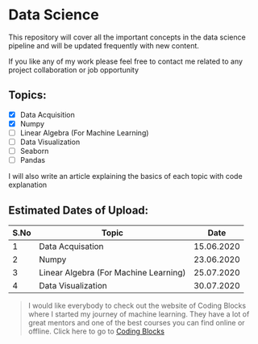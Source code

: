 # **Data Science**

This repository will cover all the important concepts in the data science pipeline and will be updated frequently with new content.

If you like any of my work please feel free to contact me related to any project collaboration or job opportunity

## **Topics**:

- [x] Data Acquisition
- [x] Numpy
- [ ] Linear Algebra (For Machine Learning)
- [ ] Data Visualization
- [ ] Seaborn
- [ ] Pandas

I will also write an article explaining the basics of each topic with code explanation

## **Estimated Dates of Upload**:

| S.No | Topic                                 | Date       |
| ---- | ------------------------------------- | ---------- |
| 1    | Data Acquisation                      | 15.06.2020 |
| 2    | Numpy                                 | 23.06.2020 |
| 3    | Linear Algebra (For Machine Learning) | 25.07.2020 |
| 4    | Data Visualization                    | 30.07.2020 |

> I would like everybody to check out the website of Coding Blocks where I started my journey of machine learning. They have a lot of great mentors and one of the best courses you can find online or offline.
> Click here to go to [Coding Blocks](https://codingblocks.com/)
